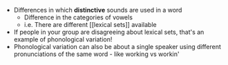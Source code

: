 - Differences in which **distinctive** sounds are used in a word
	- Difference in the categories of vowels
	- i.e. There are different [[lexical sets]] available
- If people in your group are disagreeing about lexical sets, that's an example of phonological variation!
- Phonological variation can also be about a single speaker using different pronunciations of the same word - like working vs workin'